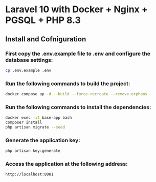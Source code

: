 # Laravel 10 with Docker + Nginx + PGSQL + PHP 8.3

## Install and Cofniguration

### First copy the .env.example file to .env and configure the database settings:

```bash
cp .env.example .env
```

### Run the following commands to build the project:

```bash
docker compose up -d --build --force-recreate --remove-orphans
```

### Run the following commands to install the dependencies:

```bash
docker exec -it base-app bash
composer install
php artisan migrate --seed 
```

### Generate the application key:

```bash
php artisan key:generate
```

### Access the application at the following address:

```bash
http://localhost:8001
```


